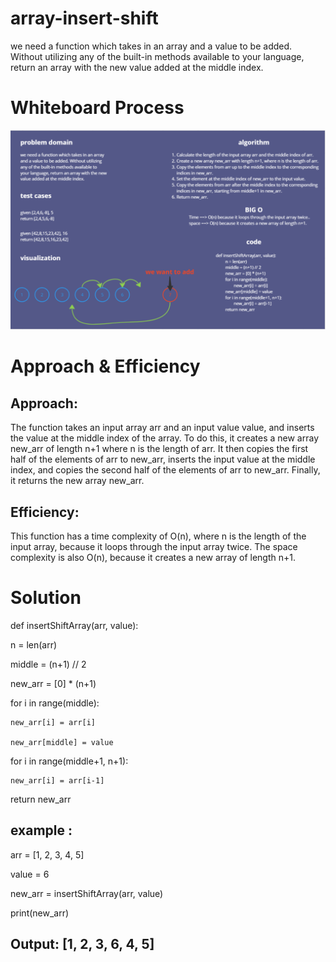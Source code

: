 # array-insert-shift
we need a function which takes in an array and a value to be added. Without utilizing any of the built-in methods available to your language, return an array with the new value added at the middle index.

# Whiteboard Process


![array-insert-shift](./../screenshots/CC2.png)



# Approach & Efficiency


## Approach:
The function takes an input array arr and an input value value, and inserts the value at the middle index of the array. To do this, it creates a new array new_arr of length n+1 where n is the length of arr. It then copies the first half of the elements of arr to new_arr, inserts the input value at the middle index, and copies the second half of the elements of arr to new_arr. Finally, it returns the new array new_arr.

## Efficiency:
This function has a time complexity of O(n), where n is the length of the input array, because it loops through the input array twice. The space complexity is also O(n), because it creates a new array of length n+1.


# Solution

def insertShiftArray(arr, value):

  n = len(arr)

  middle = (n+1) // 2

  new_arr = [0] * (n+1)

  for i in range(middle):

    new_arr[i] = arr[i]

    new_arr[middle] = value

  for i in range(middle+1, n+1):

    new_arr[i] = arr[i-1]

  return new_arr


## example :


arr = [1, 2, 3, 4, 5]

value = 6

new_arr = insertShiftArray(arr, value)

print(new_arr) 

## Output: [1, 2, 3, 6, 4, 5]